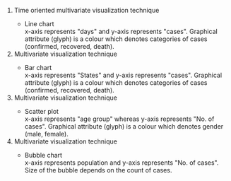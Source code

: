 <ol>


<li> Time oriented multivariate visualization technique</li> 

<ul><li>Line chart</li>
 x-axis represents "days" and y-axis represents "cases". Graphical attribute (glyph) is a colour which denotes categories of cases (confirmed, recovered, death).</ul>


<li> Multivariate visualization technique</li>

<ul><li>Bar chart</li>
 x-axis represents "States" and y-axis represents "cases". Graphical attribute (glyph) is a colour which denotes categories of cases (confirmed, recovered, death).</ul>


<li> Multivariate visualization technique</li>

<ul><li>Scatter plot</li>
 x-axis represents "age group" whereas y-axis represents "No. of cases".  Graphical attribute (glyph) is a colour which denotes gender (male, female).</ul>

<li> Multivariate visualization technique</li>

<ul><li>Bubble chart</li>
 x-axis represents population and y-axis represents "No. of cases". Size of the bubble depends on the count of cases.</ul></ol>
 


```python

```
